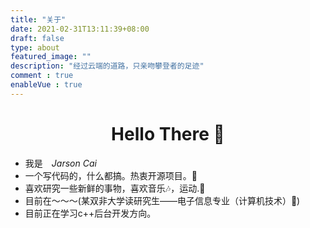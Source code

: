 ```yaml
---
title: "关于"
date: 2021-02-31T13:11:39+08:00
draft: false
type: about
featured_image: ""
description: "经过云端的道路，只亲吻攀登者的足迹"
comment : true
enableVue : true
---
```



<h1 align="center"> Hello There 👋 </h1>


* 我是　*Jarson Cai* 
* 一个写代码的，什么都搞。热衷开源项目。🤔
* 喜欢研究一些新鲜的事物，喜欢音乐🎶，运动.📖
* 目前在～～～(某双非大学读研究生——电子信息专业（计算机技术）🤪)
* 目前正在学习c++后台开发方向。